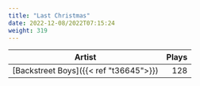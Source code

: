 ```yaml
---
title: "Last Christmas"
date: 2022-12-08/2022T07:15:24
weight: 319
---
```




 Artist | Plays 
----- | -----:
[Backstreet Boys]({{< ref "t36645">}}) | 128
